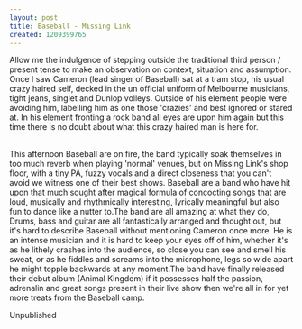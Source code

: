 ```yaml
---
layout: post
title: Baseball - Missing Link
created: 1209399765
---
```



Allow me the indulgence of stepping outside the traditional third person / present tense to make an observation on context, situation and assumption. Once I saw Cameron (lead singer of Baseball) sat at a tram stop, his usual crazy haired self, decked in the un official uniform of Melbourne musicians, tight jeans, singlet and Dunlop volleys. Outside of his element people were avoiding him, labelling him as one those &#39;crazies&#39; and best ignored or stared at. In his element fronting a rock band all eyes are upon him again but this time there is no doubt about what this crazy haired man is here for.

<br />This afternoon Baseball are on fire, the band typically soak themselves in too much reverb when playing &#39;normal&#39; venues, but on Missing Link&#39;s shop floor, with a tiny PA, fuzzy vocals and a direct closeness that you can&#39;t avoid we witness one of their best shows. Baseball are a band who have hit upon that much sought after magical formula of concocting songs that are loud, musically and rhythmically interesting, lyrically meaningful but also fun to dance like a nutter to.The band are all amazing at what they do, Drums, bass and guitar are all fantastically arranged and thought out, but it&#39;s hard to describe Baseball without mentioning Cameron once more. He is an intense musician and it is hard to keep your eyes off of him, whether it&#39;s as he lithely crashes into the audience, so close you can see and smell his sweat, or as he fiddles and screams into the microphone, legs so wide apart he might topple backwards at any moment.The band have finally released their debut album (Animal Kingdom) if it possesses half the passion, adrenalin and great songs present in their live show then we&#39;re all in for yet more treats from the Baseball camp.

Unpublished
